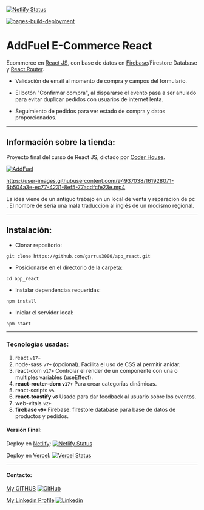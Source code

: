 [![Netlify Status](https://api.netlify.com/api/v1/badges/1e70ddfd-ef58-492f-895b-0e8d5484901f/deploy-status)](https://app.netlify.com/sites/app-react-addfuel-ecommer/deploys)

[![pages-build-deployment](https://github.com/garrus3000/app_react/actions/workflows/pages/pages-build-deployment/badge.svg)](https://github.com/garrus3000/app_react/actions/workflows/pages/pages-build-deployment)

# AddFuel E-Commerce React
Ecommerce en [React JS](https://reactjs.org/), con base de datos en [Firebase](https://firebase.google.com/)/Firestore Database y [React Router](https://reactrouter.com/).

* Validación de email al momento de compra y campos del formulario.

* El botón "Confirmar compra", al dispararse el evento pasa a ser anulado para evitar duplicar pedidos con usuarios de internet lenta.

* Seguimiento de pedidos para ver estado de compra y datos proporcionados.

***
## Información sobre la tienda:
Proyecto final del curso de React JS, dictado por [Coder House](https://www.coderhouse.com/).

[![AddFuel](https://i.imgur.com/e9Bbhp7.png)](https://addfuel-ecommerce-beta.vercel.app/)



https://user-images.githubusercontent.com/94937038/161928071-6b504a3e-ec77-4231-8ef5-77acdfcfe23e.mp4


La idea viene de un antiguo trabajo en un local de venta y reparacion de pc . El nombre de sería una mala traducción al inglés de un modismo regional.

***

## Instalación:
* Clonar repositorio:
```
git clone https://github.com/garrus3000/app_react.git
```
* Posicionarse en el directorio de la carpeta:
```
cd app_react
```
* Instalar dependencias requeridas:
```
npm install
```
* Iniciar el servidor local:
```
npm start
```
***
### Tecnologias usadas:
1. react `v17+`
2. node-sass `v7+` (opcional).
Facilita el uso de CSS al permitir anidar.
3. react-dom `v17+`
Controlar el render de un componente con una o multiples variables (useEffect).
4. **react-router-dom `v17+`**
Para crear categorías dinámicas.
5. react-scripts `v5`
6. **react-toastify `v8`**
Usado para dar feedback al usuario sobre los eventos.
7. web-vitals `v2+`
8. **firebase `v9+`**
Firebase: firestore database para base de datos de productos y pedidos.

#### Versión Final:
Deploy en [Netlify](https://app-react-addfuel-ecommer.netlify.app/):
[![Netlify Status](https://api.netlify.com/api/v1/badges/1e70ddfd-ef58-492f-895b-0e8d5484901f/deploy-status)](https://app.netlify.com/sites/app-react-addfuel-ecommer/deploys)

Deploy en [Vercel](https://addfuel-ecommerce-beta.vercel.app/):
[![Vercel Status](https://badgen.net/badge/vercel/succes/green?icon=vercel)](https://addfuel-ecommerce-beta.vercel.app/)
***

#### Contacto:

[My GITHUB](https://github.com/garrus3000)
[![GitHub](https://img.shields.io/badge/GitHub-100000?style=for-the-badge&logo=github&logoColor=white)](https://github.com/garrus3000)

[My Linkedin Profile](https://www.linkedin.com/in/eduardo-odriozola)
[![Linkedin](https://img.shields.io/badge/LinkedIn-0077B5?style=for-the-badge&logo=linkedin&logoColor=whit)](https://www.linkedin.com/in/eduardo-odriozola)
